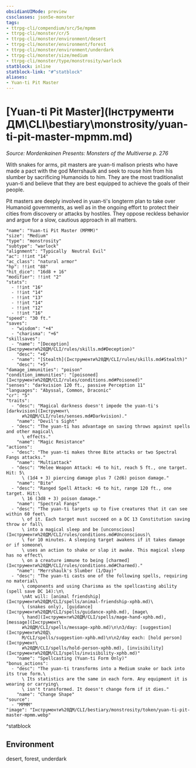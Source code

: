 ```yaml
---
obsidianUIMode: preview
cssclasses: json5e-monster
tags:
- ttrpg-cli/compendium/src/5e/mpmm
- ttrpg-cli/monster/cr/5
- ttrpg-cli/monster/environment/desert
- ttrpg-cli/monster/environment/forest
- ttrpg-cli/monster/environment/underdark
- ttrpg-cli/monster/size/medium
- ttrpg-cli/monster/type/monstrosity/warlock
statblock: inline
statblock-link: "#^statblock"
aliases:
- Yuan-ti Pit Master
---
```

# [Yuan-ti Pit Master](Інструменти ДМ\CLI\bestiary\monstrosity/yuan-ti-pit-master-mpmm.md)
*Source: Mordenkainen Presents: Monsters of the Multiverse p. 276*  

With snakes for arms, pit masters are yuan-ti malison priests who have made a pact with the god Merrshaulk and seek to rouse him from his slumber by sacrificing Humanoids to him. They are the most traditionalist yuan-ti and believe that they are best equipped to achieve the goals of their people.

Pit masters are deeply involved in yuan-ti's longterm plan to take over Humanoid governments, as well as in the ongoing effort to protect their cities from discovery or attacks by hostiles. They oppose reckless behavior and argue for a slow, cautious approach in all matters.

```statblock
"name": "Yuan-ti Pit Master (MPMM)"
"size": "Medium"
"type": "monstrosity"
"subtype": "warlock"
"alignment": "Typically  Neutral Evil"
"ac": !!int "14"
"ac_class": "natural armor"
"hp": !!int "88"
"hit_dice": "16d8 + 16"
"modifier": !!int "2"
"stats":
  - !!int "16"
  - !!int "14"
  - !!int "13"
  - !!int "14"
  - !!int "12"
  - !!int "16"
"speed": "30 ft."
"saves":
  - "wisdom": "+4"
  - "charisma": "+6"
"skillsaves":
  - "name": "[Deception](Інструменти%20ДМ/CLI/rules/skills.md#Deception)"
    "desc": "+6"
  - "name": "[Stealth](Інструменти%20ДМ/CLI/rules/skills.md#Stealth)"
    "desc": "+5"
"damage_immunities": "poison"
"condition_immunities": "[poisoned](Інструменти%20ДМ/CLI/rules/conditions.md#Poisoned)"
"senses": "darkvision 120 ft., passive Perception 11"
"languages": "Abyssal, Common, Draconic"
"cr": "5"
"traits":
  - "desc": "Magical darkness doesn't impede the yuan-ti's [darkvision](Інструмент\
      и%20ДМ/CLI/rules/senses.md#Darkvision)."
    "name": "Devil's Sight"
  - "desc": "The yuan-ti has advantage on saving throws against spells and other magical\
      \ effects."
    "name": "Magic Resistance"
"actions":
  - "desc": "The yuan-ti makes three Bite attacks or two Spectral Fangs attacks."
    "name": "Multiattack"
  - "desc": "Melee Weapon Attack: +6 to hit, reach 5 ft., one target. Hit: 5\
      \ (1d4 + 3) piercing damage plus 7 (2d6) poison damage."
    "name": "Bite"
  - "desc": "Ranged Spell Attack: +6 to hit, range 120 ft., one target. Hit:\
      \ 16 (3d8 + 3) poison damage."
    "name": "Spectral Fangs"
  - "desc": "The yuan-ti targets up to five creatures that it can see within 60 feet\
      \ of it. Each target must succeed on a DC 13 Constitution saving throw or fall\
      \ into a magical sleep and be [unconscious](Інструменти%20ДМ/CLI/rules/conditions.md#Unconscious)\
      \ for 10 minutes. A sleeping target awakens if it takes damage or if someone\
      \ uses an action to shake or slap it awake. This magical sleep has no effect\
      \ on a creature immune to being [charmed](Інструменти%20ДМ/CLI/rules/conditions.md#Charmed)."
    "name": "Merrshaulk's Slumber (1/Day)"
  - "desc": "The yuan-ti casts one of the following spells, requiring no material\
      \ components and using Charisma as the spellcasting ability (spell save DC 14):\n\
      \nAt will: [animal friendship](Інструменти%20ДМ/CLI/spells/animal-friendship-xphb.md)\
      \ (snakes only), [guidance](Інструменти%20ДМ/CLI/spells/guidance-xphb.md), [mage\
      \ hand](Інструменти%20ДМ/CLI/spells/mage-hand-xphb.md), [message](Інструмент\
      и%20ДМ/CLI/spells/message-xphb.md)\n\n3/day: [suggestion](Інструменти%20Д\
      М/CLI/spells/suggestion-xphb.md)\n\n2/day each: [hold person](Інструмент\
      и%20ДМ/CLI/spells/hold-person-xphb.md), [invisibility](Інструменти%20ДМ/CLI/spells/invisibility-xphb.md)"
    "name": "Spellcasting (Yuan-ti Form Only)"
"bonus_actions":
  - "desc": "The yuan-ti transforms into a Medium snake or back into its true form.\
      \ Its statistics are the same in each form. Any equipment it is wearing or carrying\
      \ isn't transformed. It doesn't change form if it dies."
    "name": "Change Shape"
"source":
  - "MPMM"
"image": "Інструменти%20ДМ/CLI/bestiary/monstrosity/token/yuan-ti-pit-master-mpmm.webp"
```
^statblock

## Environment

desert, forest, underdark